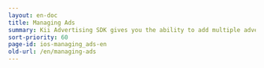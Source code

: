 ```yaml
---
layout: en-doc
title: Managing Ads
summary: Kii Advertising SDK gives you the ability to add multiple advertising networks with only a few lines of client code. Networks are managed in real-time from the developer portal, so changing ad networks or adding new ones no longer requires you to update your client-side code.
sort-priority: 60
page-id: ios-managing_ads-en
old-url: /en/managing-ads
---
```

